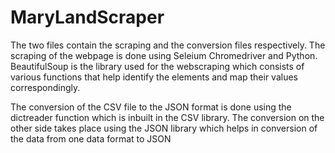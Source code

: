 # MaryLandScraper

The two files contain the scraping and the conversion files respectively.
The scraping of the webpage is done using Seleium Chromedriver and Python.
BeautifulSoup is the library used for the webscraping which consists of various functions that help identify the elements and map their values correspondingly.

The conversion of the CSV file to the JSON format is done using the dictreader function which is inbuilt in the CSV library.
The conversion on the other side takes place using the JSON library which helps in conversion of the data from one data format to JSON
